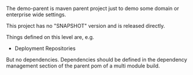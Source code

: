 The demo-parent is maven parent project just to demo some domain or
enterprise wide settings.

This project has no "SNAPSHOT" version and is released directly.

Things defined on this level are, e.g.

* Deployment Repositories

But no dependencies. Dependencies should be defined in the dependency management section of
the parent pom of a multi module build.